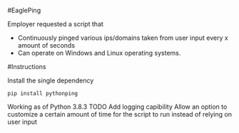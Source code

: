 #EaglePing

Employer requested a script that 
  - Continuously pinged various ips/domains taken from user input every x amount of seconds
  - Can operate on Windows and Linux operating systems.
  
  
#Instructions

Install the single dependency

```
pip install pythonping
```


Working as of Python 3.8.3
TODO
Add logging capibility
Allow an option to customize a certain amount of time for the script to run instead of relying on user input

